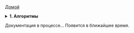 [Домой](/README.md)

<details>
<summary>
<b>1. Алгоритмы</b>
</summary>
Справочник "PAPI: Алгоритмы" - Позволяет решать алгоритмы. Алгоритм может содержать параметры. Параметр может быть предопределенным и вычисляемым. Выполнение алгоритма происходит с помощью модуля "PAPI: РаботаСАлгоритмами", функция РешитьАлгоритм.

#### Реквизиты:

- Разрешен – Булево – Разрешает выполнение алгоритма. Если алгоритм запрещен значение реквизита ложь. При запрете выдаст ошибку с кодом "ALErr1", См. Справочник "PAPI: Шаблоны сообщений".
- ИмяАлгоритма – Строка (200) – Ключ поиска алгоритма для программистов.
- Комментарий – Строка – Информация по алгоритму.
- Логировать – Булево – Указывает на необходимость записи в регистр сведений "PAPI: ЛогАлгоритмов".
- Привилегированный – Булево – Признак запуска алгоритма в привилегированном режиме.
- Настройки – ХранилищеЗначенией – Содержит структуру алгоритма, состоящую из кода алгоритма и параметров алгоритма.
</details>

Документация в процессе... Появится в ближайшее время.
